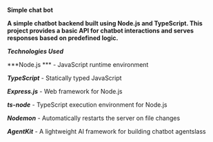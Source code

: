 ****Simple chat bot****

**A simple chatbot backend built using Node.js and TypeScript. This project provides a basic API for chatbot interactions and serves responses based on predefined logic.**

***Technologies Used***

***Node.js *** - JavaScript runtime environment

***TypeScript*** - Statically typed JavaScript

***Express.js*** - Web framework for Node.js

***ts-node*** - TypeScript execution environment for Node.js

***Nodemon*** - Automatically restarts the server on file changes

*****AgentKit***** - A lightweight AI framework for building chatbot agentslass

